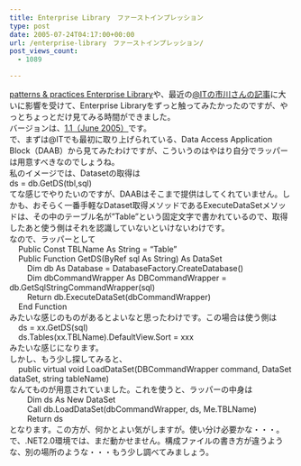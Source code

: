 ```yaml
---
title: Enterprise Library　ファーストインプレッション
type: post
date: 2005-07-24T04:17:00+00:00
url: /enterprise-library　ファーストインプレッション/
post_views_count:
  - 1089

---
```

[patterns & practices Enterprise Library][1]や、最近の[@ITの市川さんの記事][2]に大いに影響を受けて、Enterprise Libraryをずっと触ってみたかったのですが、やっとちょっとだけ見てみる時間ができました。  
バージョンは、[1.1（June 2005）][3]です。  
で、まずは@ITでも最初に取り上げられている、Data Access Application Block（DAAB）から見てみたわけですが、こういうのはやはり自分でラッパーは用意すべきなのでしょうね。  
私のイメージでは、Datasetの取得は  
ds = db.GetDS(tbl,sql)  
てな感じでやりたいのですが、DAABはそこまで提供はしてくれていません。しかも、おそらく一番手軽なDataset取得メソッドであるExecuteDataSetメソッドは、その中のテーブル名が&#8221;Table&#8221;という固定文字で書かれているので、取得したあと使う側はそれを認識していないといけないわけです。  
なので、ラッパーとして  
&nbsp;&nbsp;&nbsp;&nbsp;Public Const TBLName As String = &#8220;Table&#8221;  
&nbsp;&nbsp;&nbsp;&nbsp;Public Function GetDS(ByRef sql As String) As DataSet  
&nbsp;&nbsp;&nbsp;&nbsp;&nbsp;&nbsp;&nbsp;&nbsp;Dim db As Database = DatabaseFactory.CreateDatabase()  
&nbsp;&nbsp;&nbsp;&nbsp;&nbsp;&nbsp;&nbsp;&nbsp;Dim dbCommandWrapper As DBCommandWrapper = db.GetSqlStringCommandWrapper(sql)  
&nbsp;&nbsp;&nbsp;&nbsp;&nbsp;&nbsp;&nbsp;&nbsp;Return db.ExecuteDataSet(dbCommandWrapper)  
&nbsp;&nbsp;&nbsp;&nbsp;End Function  
みたいな感じのものがあるとよいなと思ったわけです。この場合は使う側は  
&nbsp;&nbsp;&nbsp;&nbsp;ds = xx.GetDS(sql)  
&nbsp;&nbsp;&nbsp;&nbsp;ds.Tables(xx.TBLName).DefaultView.Sort = xxx  
みたいな感じになります。  
しかし、もう少し探してみると、  
&nbsp;&nbsp;&nbsp;&nbsp;public virtual void LoadDataSet(DBCommandWrapper command, DataSet dataSet, string tableName)  
なんてものが用意されていました。これを使うと、ラッパーの中身は  
&nbsp;&nbsp;&nbsp;&nbsp;&nbsp;&nbsp;&nbsp;&nbsp;Dim ds As New DataSet  
&nbsp;&nbsp;&nbsp;&nbsp;&nbsp;&nbsp;&nbsp;&nbsp;Call db.LoadDataSet(dbCommandWrapper, ds, Me.TBLName)  
&nbsp;&nbsp;&nbsp;&nbsp;&nbsp;&nbsp;&nbsp;&nbsp;Return ds  
となります。この方が、何かとよい気がしますが。使い分け必要かな・・・。  
で、.NET2.0環境では、まだ動かせません。構成ファイルの書き方が違うような、別の場所のような・・・もう少し調べてみましょう。

 [1]: http://enterpriselibrary.jp/
 [2]: http://www.atmarkit.co.jp/fdotnet/entlib/index/index.html
 [3]: http://msdn.microsoft.com/practices/default.aspx?pull=/library/en-us/dnpag2/html/entlib.asp